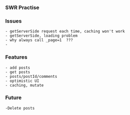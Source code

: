 ### SWR Practise

### Issues

```
- getServerSide request each time, caching won't work
- getServerSide, loading problem
- why always call _page=1  ???
- 
```

### Features

```
- add posts
- get posts
- posts/postId/comments
- optimistic UI
- caching, mutate

```

### Future
```
-Delete posts
```